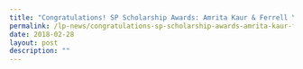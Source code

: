 ```yaml
---
title: "Congratulations! SP Scholarship Awards: Amrita Kaur & Ferrell Yoong"
permalink: /lp-news/congratulations-sp-scholarship-awards-amrita-kaur-ferrell-yoong/
date: 2018-02-28
layout: post
description: ""
---
```

